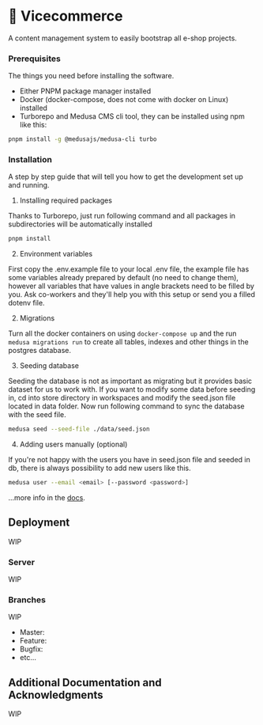 # 🛒 Vicecommerce

A content management system to easily bootstrap all e-shop projects.

### Prerequisites

The things you need before installing the software.

- Either PNPM package manager installed
- Docker (docker-compose, does not come with docker on Linux) installed
- Turborepo and Medusa CMS cli tool, they can be installed using npm like this:

```bash
pnpm install -g @medusajs/medusa-cli turbo
```

### Installation

A step by step guide that will tell you how to get the development set up and running.

1. Installing required packages

Thanks to Turborepo, just run following command and all packages in subdirectories will be
automatically installed

```bash
pnpm install
```

2. Environment variables

First copy the .env.example file to your local .env file, the example file has some variables
already prepared by default (no need to change them), however all variables that have values in
angle brackets need to be filled by you. Ask co-workers and they'll help you with this setup or send
you a filled dotenv file.

2. Migrations

Turn all the docker containers on using `docker-compose up` and the run `medusa migrations run`
to create all tables, indexes and other things in the postgres database.

3. Seeding database

Seeding the database is not as important as migrating but it provides basic dataset for us to work with.
If you want to modify some data before seeding in, cd into store directory in workspaces and modify the
seed.json file located in data folder. Now run following command to sync the database with the seed file.

```bash
medusa seed --seed-file ./data/seed.json
```

4. Adding users manually (optional)

If you're not happy with the users you have in seed.json file and seeded in db, there is always possibility to
add new users like this.

```bash
medusa user --email <email> [--password <password>]
```

...more info in the [docs](https://docs.medusajs.com/).

## Deployment

WIP

### Server

WIP

### Branches

WIP

- Master:
- Feature:
- Bugfix:
- etc...

## Additional Documentation and Acknowledgments

WIP
